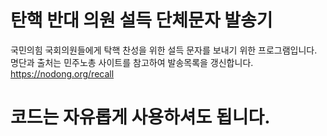 # 탄핵 반대 의원 설득 단체문자 발송기

국민의힘 국회의원들에게 탁핵 찬성을 위한 설득 문자를 보내기 위한 프로그램입니다.
명단과 출처는 민주노총 사이트를 참고하여 발송목록을 갱신합니다.
https://nodong.org/recall

# 코드는 자유롭게 사용하셔도 됩니다.
